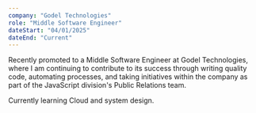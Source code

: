 ```yaml
---
company: "Godel Technologies"
role: "Middle Software Engineer"
dateStart: "04/01/2025"
dateEnd: "Current"
---
```


Recently promoted to a Middle Software Engineer at Godel Technologies, where I am continuing to contribute to its success through writing quality code, automating processes, and taking initiatives within the company as part of the JavaScript division's Public Relations team.

Currently learning Cloud and system design.
